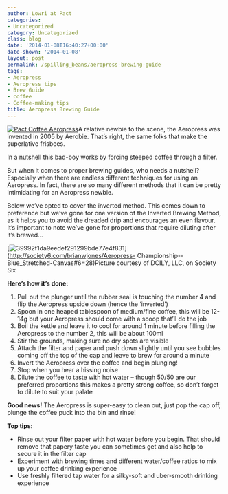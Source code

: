 ```yaml
---
author: Lowri at Pact
categories:
- Uncategorized
category: Uncategorized
class: blog
date: '2014-01-08T16:40:27+00:00'
date-shown: '2014-01-08'
layout: post
permalink: /spilling_beans/aeropress-brewing-guide
tags:
- Aeropress
- Aeropress tips
- Brew Guide
- coffee
- Coffee-making tips
title: Aeropress Brewing Guide
---
```


[![Pact Coffee
Aeropress](http://pactcoffee.files.wordpress.com/2014/01/aeropress.png)](http://pactcoffee.files.wordpress.com/2014/01/aeropress.png)A
relative newbie to the scene, the Aeropress was invented in 2005 by Aerobie.
That’s right, the same folks that make the superlative frisbees.

In a nutshell this bad-boy works by forcing steeped coffee through a filter.

But when it comes to proper brewing guides, who needs a nutshell? Especially
when there are endless different techniques for using an Aeropress. In fact,
there are so many different methods that it can be pretty intimidating for an
Aeropress newbie.

Below we’ve opted to cover the inverted method. This comes down to preference
but we’ve gone for one version of the Inverted Brewing Method, as it helps you
to avoid the dreaded drip and encourages an even flavour. It’s important to
note we’ve gone for proportions that require diluting after it’s brewed…

[![39992f1da9eedef291299bde77e4f831](http://pactcoffee.files.wordpress.com/2014/01/39992f1da9eedef291299bde77e4f8311.jpg?w=292)](http://society6.com/brianwjones/Aeropress-
Championship--Blue_Stretched-Canvas#6=28)Picture courtesy of DCILY, LLC, on
Society Six

**Here’s how it’s done:**

  1. Pull out the plunger until the rubber seal is touching the number 4 and flip the Aeropress upside down (hence the ‘inverted’)
  2. Spoon in one heaped tablespoon of medium/fine coffee, this will be 12-14g but your Aeropress should come with a scoop that’ll do the job
  3. Boil the kettle and leave it to cool for around 1 minute before filling the Aeropress to the number 2, this will be about 100ml
  4. Stir the grounds, making sure no dry spots are visible
  5. Attach the filter and paper and push down slightly until you see bubbles coming off the top of the cap and leave to brew for around a minute
  6. Invert the Aeropress over the coffee and begin plunging!
  7. Stop when you hear a hissing noise
  8. Dilute the coffee to taste with hot water – though 50/50 are our preferred proportions this makes a pretty strong coffee, so don’t forget to dilute to suit your palate

**Good news!** The Aeropress is super-easy to clean out, just pop the cap off,
plunge the coffee puck into the bin and rinse!

**Top tips:**

  * Rinse out your filter paper with hot water before you begin. That should remove that papery taste you can sometimes get and also help to secure it in the filter cap
  * Experiment with brewing times and different water/coffee ratios to mix up your coffee drinking experience
  * Use freshly filtered tap water for a silky-soft and uber-smooth drinking experience